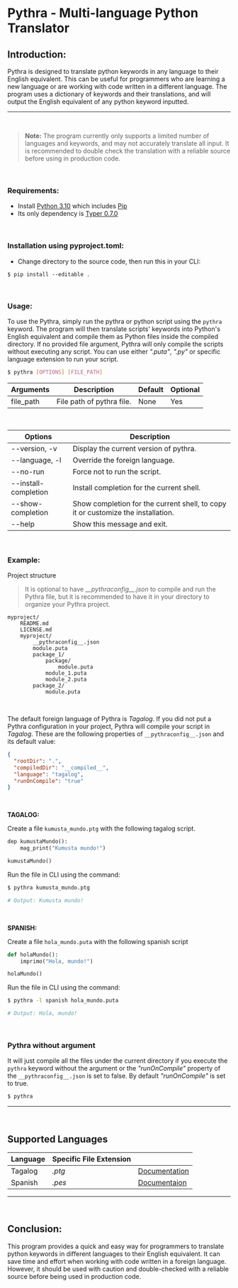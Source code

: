 # Pythra - Multi-language Python Translator

## Introduction:

Pythra is designed to translate python keywords in any language to their English equivalent. This can be useful for programmers who are learning a new language or are working with code written in a different language. The program uses a dictionary of keywords and their translations, and will output the English equivalent of any python keyword inputted.

---

<br>

> **Note:** The program currently only supports a limited number of languages and keywords, and may not accurately translate all input. It is recommended to double check the translation with a reliable source before using in production code.

<br>

### Requirements:

- Install [Python 3.10](https://www.python.org/) which includes [Pip](https://pypi.org/project/pip/)
- Its only dependency is [Typer 0.7.0](https://typer.tiangolo.com/)

<br>

### Installation using pyproject.toml:

- Change directory to the source code, then run this in your CLI:

```
$ pip install --editable .
```

<br>

### Usage:

To use the Pythra, simply run the pythra or python script using the `pythra` keyword. The program will then translate scripts' keywords into Python's English equivalent and compile them as Python files inside the compiled directory. If no provided file argument, Pythra will only compile the scripts without executing any script. You can use either _".puta"_, _".py"_ or specific language extension to run your script.

```bash
$ pythra [OPTIONS] [FILE_PATH]
```

| Arguments | Description               | Default | Optional |
| --------- | ------------------------- | ------- | -------- |
| file_path | File path of pythra file. | None    | Yes      |

<br>

| Options              | Description                                                                      |
| -------------------- | -------------------------------------------------------------------------------- |
| --version, -v        | Display the current version of pythra.                                           |
| --language, -l       | Override the foreign language.                                                   |
| --no-run             | Force not to run the script.                                                     |
| --install-completion | Install completion for the current shell.                                        |
| --show-completion    | Show completion for the current shell, to copy it or customize the installation. |
| --help               | Show this message and exit.                                                      |

<br>

### Example:

Project structure

> It is optional to have *\_\_pythraconfig\_\_.json* to compile and run the Pythra file, but it is recommended to have it in your directory to organize your Pythra project.

```
myproject/
    README.md
    LICENSE.md
    myproject/
		__pythraconfig__.json
		module.puta
		package_1/
			package/
				module.puta
			module_1.puta
			module_2.puta
		package_2/
			module.puta
```

<br>

The default foreign language of Pythra is _Tagalog_. If you did not put a Pythra configuration in your project, Pythra will compile your script in _Tagalog_. These are the following properties of `__pythraconfig__.json` and its default value:

```json
{
  "rootDir": ".",
  "compiledDir": "__compiled__",
  "language": "tagalog",
  "runOnCompile": "true"
}
```

<br>

**TAGALOG:**

Create a file `kumusta_mundo.ptg` with the following tagalog script.

```python
dep kumustaMundo():
	mag_print("Kumusta mundo!")

kumustaMundo()
```

Run the file in CLI using the command:

```bash
$ pythra kumusta_mundo.ptg

# Output: Kumusta mundo!
```

<br>

**SPANISH:**

Create a file `hola_mundo.puta` with the following spanish script

```python
def holaMundo():
	imprimo("Hola, mundo!")

holaMundo()
```

Run the file in CLI using the command:

```bash
$ pythra -l spanish hola_mundo.puta

# Output: Hola, mundo!
```

<br>

### Pythra without argument

It will just compile all the files under the current directory if you execute the `pythra` keyword without the argument or the _"runOnCompile"_ property of the `__pythraconfig__.json` is set to false. By default _"runOnCompile"_ is set to true.

```bash
$ pythra
```

---

<br>

## Supported Languages

| Language | Specific File Extension |                                             |
| -------- | ----------------------- | ------------------------------------------- |
| Tagalog  | _.ptg_                  | [Documentation](./documentation/tagalog.md) |
| Spanish  | _.pes_                  | [Documentaion](./documentation/spanish.md)  |

---

<br>

## Conclusion:

This program provides a quick and easy way for programmers to translate python keywords in different languages to their English equivalent. It can save time and effort when working with code written in a foreign language. However, it should be used with caution and double-checked with a reliable source before being used in production code.
